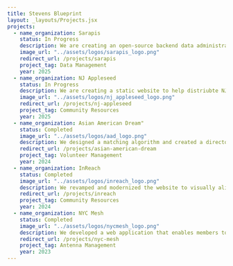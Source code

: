 ```yaml
---
title: Stevens Blueprint
layout: _layouts/Projects.jsx
projects:
  - name_organization: Sarapis
    status: In Progress
    description: We are creating an open-source backend data administration interface for efficiently managing HSDS datasets. Unlike existing legacy tools such as ORServices, this new application will utilize a modular, service-based architecture that supports seamless integration with contemporary HSDS-supporting tools.
    image_url: "../assets/logos/sarapis_logo.png"
    redirect_url: /projects/sarapis
    project_tag: Data Management
    year: 2025
  - name_organization: NJ Appleseed
    status: In Progress
    description: We are creating a static website to help distriubte NJ Appleseed's written guide on handling medical debt
    image_url: "../assets/logos/nj_appleseed_logo.png"
    redirect_url: /projects/nj-appleseed
    project_tag: Community Resources
    year: 2025
  - name_organization: Asian American Dream"
    status: Completed
    image_url: "../assets/logos/aad_logo.png"
    description: We designed a matching algorithm and created a directory for AAD’s KIN mentorship program, to streamline the annual mentor-mentee matching event, save over 48 hours each year, provide a user-friendly directory where mentors and mentees can view each other’s profiles, and enhance the overall experience and efficiency of the program.
    redirect_url: /projects/asian-american-dream
    project_tag: Volunteer Management
    year: 2024
  - name_organization: InReach
    status: Completed
    image_url: "../assets/logos/inreach_logo.png"
    description: We revamped and modernized the website to visually align with the free mobile app, creating a cohesive and streamlined user experience across platforms. Using a content management system (CMS), the website will feature reusable components and an intuitive interface where all team members can easily update and manage the website content.
    redirect_url: /projects/inreach
    project_tag: Community Resources
    year: 2024
  - name_organization: NYC Mesh
    status: Completed
    image_url: "../assets/logos/nycmesh_logo.png"
    description: We developed a web application that enables members to adjust antenna directions and frequencies to prevent service disruptions caused by overlapping sector lobes. By allowing real-time modifications, this tool ensures that new installations maintain consistent internet service across NYC, minimizing interference and optimizing service coverage.
    redirect_url: /projects/nyc-mesh
    project_tag: Antenna Management
    year: 2023
---
```

